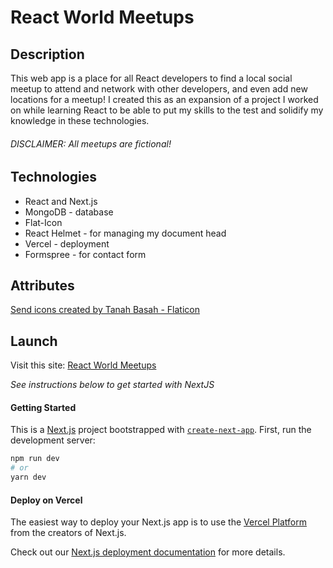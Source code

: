 # React World Meetups

## Description
This web app is a place for all React developers to find a local social meetup to attend and network with other developers, and even add new locations for a meetup! I created this as an expansion of a project I worked on while learning React to be able to put my skills to the test and solidify my knowledge in these technologies.

###### DISCLAIMER: All meetups are fictional!

## Technologies
- React and Next.js
- MongoDB - database
- Flat-Icon
- React Helmet - for managing my document head
- Vercel - deployment
- Formspree - for contact form
  
## Attributes
<a href="https://www.flaticon.com/free-icons/send" title="send icons">Send icons created by Tanah Basah - Flaticon</a>

## Launch
Visit this site: [React World Meetups](https://react-world-meetups-nextjs.vercel.app)

*See instructions below to get started with NextJS*
#### Getting Started
This is a [Next.js](https://nextjs.org/) project bootstrapped with [`create-next-app`](https://github.com/vercel/next.js/tree/canary/packages/create-next-app).
First, run the development server:
```bash
npm run dev
# or
yarn dev
```

#### Deploy on Vercel
The easiest way to deploy your Next.js app is to use the [Vercel Platform](https://vercel.com/new?utm_medium=default-template&filter=next.js&utm_source=create-next-app&utm_campaign=create-next-app-readme) from the creators of Next.js.

Check out our [Next.js deployment documentation](https://nextjs.org/docs/deployment) for more details.

